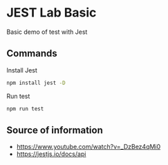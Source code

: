 # JEST Lab Basic

Basic demo of test with Jest

## Commands

Install Jest
```sh
npm install jest -D
```

Run test
```sh
npm run test
```

## Source of information

- https://www.youtube.com/watch?v=_DzBez4qMi0
- https://jestjs.io/docs/api
